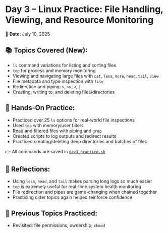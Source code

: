 # Day 3 – Linux Practice: File Handling, Viewing, and Resource Monitoring
📅 **Date:** July 10, 2025

## 📚 Topics Covered (New):
- `ls` command variations for listing and sorting files
- `top` for process and memory monitoring
- Viewing and navigating large files with `cat`, `less`, `more`, `head`, `tail`, `view`
- File metadata and type inspection with `file`
- Redirection and piping: `>`, `>>`, `<`, `|`
- Creating, writing to, and deleting files/directories

## 🔧 Hands-On Practice:
- Practiced over 25 `ls` options for real-world file inspections
- Used `top` with memory/user filters
- Read and filtered files with piping and `grep`
- Created scripts to log outputs and redirect results
- Practiced creating/deleting deep directories and batches of files

👉 All commands are saved in [`day3_practice.sh`](./day3_practice.sh)

## 💬 Reflections:
- Using `less`, `head`, and `tail` makes parsing long logs so much easier
- `top` is extremely useful for real-time system health monitoring
- File redirection and pipes are game-changing when chained together
- Practicing older topics again helped reinforce confidence

## 🧠 Previous Topics Practiced:
- Revisited: file permissions, ownership, `chmod`
